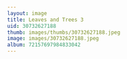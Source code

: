 ```yaml
---
layout: image
title: Leaves and Trees 3
uid: 30732627188
thumb: images/thumbs/30732627188.jpeg
image: images/30732627188.jpeg
album: 72157697984833042
---
```


